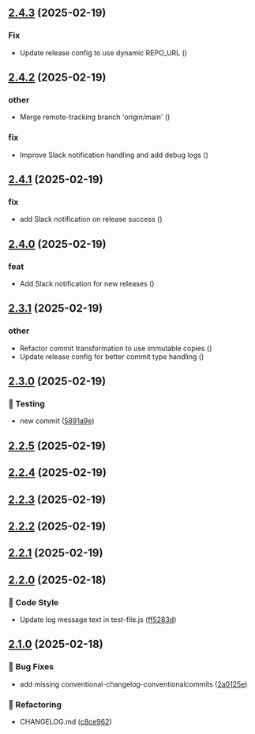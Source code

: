 ## [2.4.3](https://github.com/upstars-global/test-repo/compare/v2.4.2...v2.4.3) (2025-02-19)

### Fix

* Update release config to use dynamic REPO_URL ([](https://github.com/upstars-global/test-repo/commit/4e4635e79186736e4c583a07f56a6358e3d78abe))

## [2.4.2](https://github.com/upstars-global/test-repo/compare/v2.4.1...v2.4.2) (2025-02-19)

### other

* Merge remote-tracking branch 'origin/main' ([](https://github.com/upstars-global/test-repo/commit/c4ffbbad3c8f04b099a6aa3dfb0d362c4e303474))

### fix

*  Improve Slack notification handling and add debug logs ([](https://github.com/upstars-global/test-repo/commit/625dcea86d69e020fb493fa3b29a5c20b3db2277))

## [2.4.1](https://github.com/upstars-global/test-repo/compare/v2.4.0...v2.4.1) (2025-02-19)

### fix

* add Slack notification on release success ([](https://github.com/upstars-global/test-repo/commit/c3f9ce9d2ef7553fbba002d5926c7c53fa1845b3))

## [2.4.0](https://github.com/upstars-global/test-repo/compare/v2.3.1...v2.4.0) (2025-02-19)

### feat

* Add Slack notification for new releases ([](https://github.com/upstars-global/test-repo/commit/e43b7b30dafb086ecee8ba78ff29b088d8c5cdc8))

## [2.3.1](https://github.com/upstars-global/test-repo/compare/v2.3.0...v2.3.1) (2025-02-19)

### other

* Refactor commit transformation to use immutable copies ([](https://github.com/upstars-global/test-repo/commit/78aecdb6b448c97e4281363d1feed0feaa6ef02e))
* Update release config for better commit type handling ([](https://github.com/upstars-global/test-repo/commit/243ee923bcd456d92ed1b964cf08109334e8a2f7))

## [2.3.0](https://github.com/upstars-global/test-repo/compare/v2.2.5...v2.3.0) (2025-02-19)

### 🧪 Testing

* new commit ([5891a9e](https://github.com/upstars-global/test-repo/commit/5891a9e67888640687a7140f7b4579fd727cd52b))

## [2.2.5](https://github.com/upstars-global/test-repo/compare/v2.2.4...v2.2.5) (2025-02-19)

## [2.2.4](https://github.com/upstars-global/test-repo/compare/v2.2.3...v2.2.4) (2025-02-19)

## [2.2.3](https://github.com/upstars-global/test-repo/compare/v2.2.2...v2.2.3) (2025-02-19)

## [2.2.2](https://github.com/upstars-global/test-repo/compare/v2.2.1...v2.2.2) (2025-02-19)

## [2.2.1](https://github.com/upstars-global/test-repo/compare/v2.2.0...v2.2.1) (2025-02-19)

## [2.2.0](https://github.com/upstars-global/test-repo/compare/v2.1.0...v2.2.0) (2025-02-18)

### 💅 Code Style

* Update log message text in test-file.js ([ff5283d](https://github.com/upstars-global/test-repo/commit/ff5283db2c4f1f726dc7950de482896537ac3b18))

## [2.1.0](https://github.com/upstars-global/test-repo/compare/v2.0.1...v2.1.0) (2025-02-18)

### 🐛 Bug Fixes

* add missing conventional-changelog-conventionalcommits ([2a0125e](https://github.com/upstars-global/test-repo/commit/2a0125e26cce98f056cafb718dfb76d1ef758159))

### 🔨 Refactoring

* CHANGELOG.md ([c8ce962](https://github.com/upstars-global/test-repo/commit/c8ce962be2f2fa33a34a2e641c99494fe1e89e3e))

